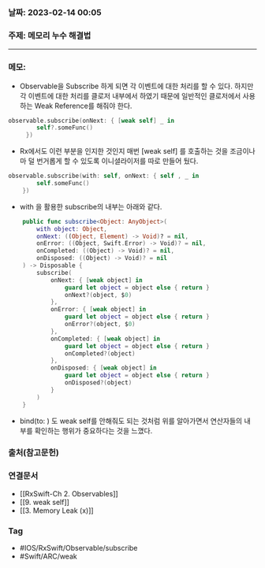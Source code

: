 ### 날짜: 2023-02-14 00:05

### 주제: 메모리 누수 해결법
---
### 메모: 
- Observable을 Subscribe 하게 되면 각 이벤트에 대한 처리를 할 수 있다. 하지만 각 이벤트에 대한 처리를 클로저 내부에서 하였기 때문에 일반적인 클로저에서 사용하는 Weak Reference를 해줘야 한다. 
~~~ swift 
observable.subscribe(onNext: { [weak self] _ in 
		self?.someFunc()
	 })
~~~
- Rx에서도 이런 부분을 인지한 것인지 매번 [weak self] 를 호출하는 것을 조금이나마 덜 번거롭게 할 수 있도록 이니셜라이저를 따로 만들어 뒀다. 
~~~ swift 
observable.subscribe(with: self, onNext: { self , _ in 
		self.someFunc()
	})
~~~
- with 을 활용한 subscribe의 내부는 아래와 같다. 
~~~ swift 
    public func subscribe<Object: AnyObject>(
        with object: Object,
        onNext: ((Object, Element) -> Void)? = nil,
        onError: ((Object, Swift.Error) -> Void)? = nil,
        onCompleted: ((Object) -> Void)? = nil,
        onDisposed: ((Object) -> Void)? = nil
    ) -> Disposable {
        subscribe(
            onNext: { [weak object] in
                guard let object = object else { return }
                onNext?(object, $0)
            },
            onError: { [weak object] in
                guard let object = object else { return }
                onError?(object, $0)
            },
            onCompleted: { [weak object] in
                guard let object = object else { return }
                onCompleted?(object)
            },
            onDisposed: { [weak object] in
                guard let object = object else { return }
                onDisposed?(object)
            }
        )
    }
~~~
- bind(to: ) 도 weak self를 안해줘도 되는 것처럼 위를 알아가면서 연산자들의 내부를 확인하는 행위가 중요하다는 것을 느꼈다. 

### 출처(참고문헌) 


### 연결문서 
- [[RxSwift-Ch 2. Observables]]
- [[9. weak self]]
- [[3. Memory Leak (x)]]

### Tag
- #IOS/RxSwift/Observable/subscribe  
- #Swift/ARC/weak 